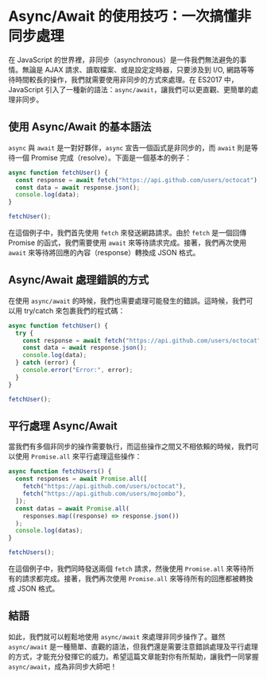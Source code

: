 # Async/Await 的使用技巧：一次搞懂非同步處理

在 JavaScript 的世界裡，非同步（asynchronous）是一件我們無法避免的事情。無論是 AJAX 請求、讀取檔案、或是設定定時器，只要涉及到 I/O, 網路等等待時間較長的操作，我們就需要使用非同步的方式來處理。在 ES2017 中，JavaScript 引入了一種新的語法：`async/await`，讓我們可以更直觀、更簡單的處理非同步。

## 使用 Async/Await 的基本語法

`async` 與 `await` 是一對好夥伴，`async` 宣告一個函式是非同步的，而 `await` 則是等待一個 Promise 完成（resolve）。下面是一個基本的例子：

```javascript
async function fetchUser() {
  const response = await fetch("https://api.github.com/users/octocat");
  const data = await response.json();
  console.log(data);
}

fetchUser();
```

在這個例子中，我們首先使用 `fetch` 來發送網路請求。由於 `fetch` 是一個回傳 Promise 的函式，我們需要使用 `await` 來等待請求完成。接著，我們再次使用 `await` 來等待將回應的內容（response）轉換成 JSON 格式。

## Async/Await 處理錯誤的方式

在使用 `async/await` 的時候，我們也需要處理可能發生的錯誤。這時候，我們可以用 try/catch 來包裹我們的程式碼：

```javascript
async function fetchUser() {
  try {
    const response = await fetch("https://api.github.com/users/octocat");
    const data = await response.json();
    console.log(data);
  } catch (error) {
    console.error("Error:", error);
  }
}

fetchUser();
```

## 平行處理 Async/Await

當我們有多個非同步的操作需要執行，而這些操作之間又不相依賴的時候，我們可以使用 `Promise.all` 來平行處理這些操作：

```javascript
async function fetchUsers() {
  const responses = await Promise.all([
    fetch("https://api.github.com/users/octocat"),
    fetch("https://api.github.com/users/mojombo"),
  ]);
  const datas = await Promise.all(
    responses.map((response) => response.json())
  );
  console.log(datas);
}

fetchUsers();
```

在這個例子中，我們同時發送兩個 `fetch` 請求，然後使用 `Promise.all` 來等待所有的請求都完成。接著，我們再次使用 `Promise.all` 來等待所有的回應都被轉換成 JSON 格式。

## 結語

如此，我們就可以輕鬆地使用 `async/await` 來處理非同步操作了。雖然 `async/await` 是一種簡單、直觀的語法，但我們還是需要注意錯誤處理及平行處理的方式，才能充分發揮它的威力。希望這篇文章能對你有所幫助，讓我們一同掌握 `async/await`，成為非同步大師吧！